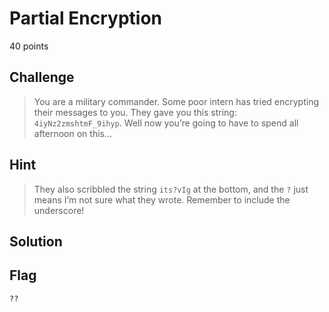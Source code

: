 # Partial Encryption
40 points

## Challenge 
> You are a military commander. Some poor intern has tried encrypting their messages to you. They gave you this string: `4iyNz2zmshtmF_9ihyp`. Well now you’re going to have to spend all afternoon on this…


## Hint
> They also scribbled the string `its?vIg` at the bottom, and the `?` just means I’m not sure what they wrote. Remember to include the underscore!


## Solution


## Flag

	??